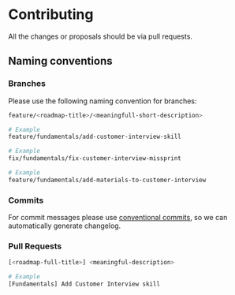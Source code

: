 # Contributing

All the changes or proposals should be via pull requests.


## Naming conventions
### Branches
Please use the following naming convention for branches:
```bash
feature/<roadmap-title>/<meaningfull-short-description>

# Example
feature/fundamentals/add-customer-interview-skill

# Example
fix/fundamentals/fix-customer-interview-missprint

# Example
feature/fundamentals/add-materials-to-customer-interview
```
### Commits
For commit messages please use [conventional commits](https://www.conventionalcommits.org/en/v1.0.0/), so we can automatically generate changelog.

### Pull Requests

```bash
[<roadmap-full-title>] <meaningful-description>

# Example
[Fundamentals] Add Customer Interview skill
```


